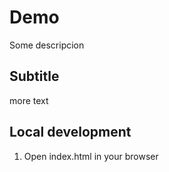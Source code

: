 # Demo

Some descripcion

## Subtitle

more text

## Local development

1. Open index.html in your browser